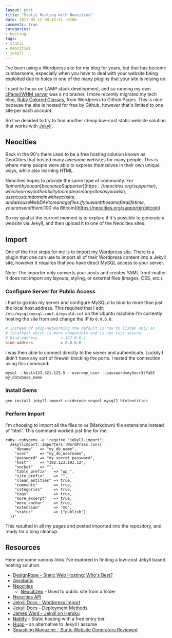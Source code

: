 ```yaml
---
layout: post
title: "Static Hosting with Neocities"
date: 2017-05-12 09:43:51 -0700
comments: true
categories:
- hosting
tags:
- static
- neocities
- jekyll
---
```


I've been using a Wordpress site for my blog for years, but that has become
cumbersome, especially when you have to deal with your website being exploited
due to holes in one of the many plugins that your site is relying on.
<!--more-->

I used to focus on LAMP stack development, and so running my own
[cPanel/WHM server] was a no brainer. I more recently migrated my tech blog,
[Ruby Colored Glasses], from Wordpress to Github Pages. This is nice because the
site is hosted for free by Github, however that's limited to one site per each
account.

So I've decided to try to find another cheap low-cost static website solution
that works with [Jekyll](https://jekyllrb.com/).

[cPanel/WHM server]: https://cpanel.com/
[Ruby Colored Glasses]: http://www.rubycoloredglasses.com/

## Neocities

Back in the 90's there used to be a free hosting solution known as GeoCities
that hosted many awesome websites for many people. This is where many people
were able to express themselves in their own unique ways, while also
learning HTML.

Neocities hopes to provide the same type of community. For $5 a month you can
[become a Supporter](https://neocities.org/supporter), which earns you the
ability to create as many sites as you wish, use a custom domain with each site,
and also use WebDAV to manage files. If you want the same for a lifetime, you
can send them [$100 via Bitcoin](https://neocities.org/supporter/bitcoin).

So my goal at the current moment is to explore if it's possible to generate a
website via Jekyll, and then upload it to one of the Neocities sites.

## Import

One of the first steps for me is to [import my Wordpress site]. There is a
plugin that one can use to import all of their Wordpress content into a Jekyll
site, however it requires that you have direct MySQL access to your server.

Note: The importer only converts your posts and creates YAML front-matter. It
does not import any layouts, styling, or external files (images, CSS, etc.).

[import my Wordpress site]: http://import.jekyllrb.com/docs/wordpress/

### Configure Server for Public Access

I had to go into my server and configure MySQLd to bind to more than just the
local host address. This required that I edit
`/etc/mysql/mysql.conf.d/mysqld.cnf` on the Ubuntu machine I'm currently hosting
the site from and change the IP to `0.0.0.0`.

```ini
# Instead of skip-networking the default is now to listen only on
# localhost which is more compatible and is not less secure.
# bind-address          = 127.0.0.1
bind-address            = 0.0.0.0
```

I was then able to connect directly to the server and authenticate. Luckily I
didn't have any sort of firewall blocking the ports. I tested the connection
using this command:

```shell
mysql --host=123.321.123.5 --user=my_user --password=mySecr3tPaSS my_database_name
```

### Install Gems

```shell
gem install jekyll-import unidecode sequel mysql2 htmlentities
```

### Perform Import

I'm choosing to import all the files to `md` (Markdown) file extensions instead
of 'html'. This command worked just fine for me.

```shell
ruby -rubygems -e 'require "jekyll-import";
  JekyllImport::Importers::WordPress.run({
    "dbname"   => "my_db_name",
    "user"     => "my_db_username",
    "password" => "my_secret_password",
    "host"     => "192.123.193.12",
    "socket"   => "",
    "table_prefix"   => "wp_",
    "site_prefix"    => "",
    "clean_entities" => true,
    "comments"       => true,
    "categories"     => true,
    "tags"           => true,
    "more_excerpt"   => true,
    "more_anchor"    => true,
    "extension"      => "md",
    "status"         => ["publish"]
  })'
```

This resulted in all my pages and posted imported into the repository, and ready
for a long cleanup.

## Resources

Here are some various links I've explored in finding a low-cost Jekyll based
hosting solution.

* [DesignRope - Static Web Hosting: Who's Best?](https://designrope.com/toolbox/static-web-hosting/)
* [Aerobatic](https://www.aerobatic.com/#features)
* [Neocities](https://neocities.org/)
  * [Neocitizen](https://github.com/aergonaut/neocitizen) - Used to public site
    from a folder
* [Neocities API](https://neocities.org/api)
* [Jekyll Docs - Wordpress Import](http://import.jekyllrb.com/docs/wordpress/)
* [Jekyll Docs - Deployment Methods](https://jekyllrb.com/docs/deployment-methods/)
* [James Ward - Jekyll on Heroku](https://www.jamesward.com/2014/09/24/jekyll-on-heroku)
* [Netlify](https://www.netlify.com/) - Static hosting with a free entry tier
* [Hugo](https://gohugo.io/overview/usage/) - an alternative to Jekyll I assume
* [Smashing Magazine - Static Website Generators Reviewed](https://www.smashingmagazine.com/2015/11/static-website-generators-jekyll-middleman-roots-hugo-review/)

